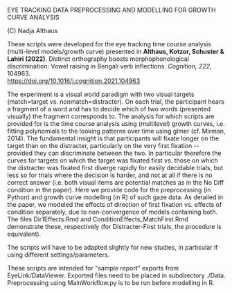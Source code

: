 EYE TRACKING DATA PREPROCESSING AND MODELLING FOR GROWTH CURVE ANALYSIS 

(C) Nadja Althaus

These scripts were developed for the eye tracking time course analysis (multi-level models/growth curve)
presented in **Althaus, Kotzor, Schuster & Lahiri (2022)**. Distinct orthography boosts morphophonological discrimination: 
Vowel raising in Bengali verb inflections. *Cognition, 222*, 104963.  
https://doi.org/10.1016/j.cognition.2021.104963



The experiment is a visual world paradigm with two visual targets (match=target vs. nonmatch=distracter). On each trial, 
the participant hears a fragment of a word and has to decide which of two words (presented visually) the fragment corresponds to.
The analysis for which scripts are provided for is the time course analysis using (multilevel) growth curves, 
i.e. fitting polynomials to the looking patterns over time using glmer (cf. Mirman, 2014).
The fundamental insight is that participants will fixate longer on the target than on the distracter, particularly on the
very first fixation -- provided they can discriminate between the two. In particular therefore the curves for targets on which
the target was fixated first vs. those on which the distracter was fixated first diverge rapidly for easily decidable trials,
but less so for trials where the decision is harder, and not at all if there is no correct answer (i.e. both visual items
are potential matches as in the No Diff condition in the paper). Here we provide code for the preprocessing (in Python) and
growth curve modelling (in R) of such gaze data. As detailed in the paper, we modeled the effects of direction of first fixation vs.
effects of condition separately, due to non-convergence of models containing both. The files Dir1Effects.Rmd and ConditionEffects_MatchFirst.Rmd 
demonstrate these, respectively (for Distracter-First trials, the procedure is equivalent). 

The scripts will have to be adapted slightly for new studies, in particular if using different settings/parameters.

These scripts are intended for "sample report" exports from EyeLink/DataViewer.  Exported files need to be placed in subdirectory ./Data. 
Preprocessing using MainWorkflow.py is to be run before modelling in R.
